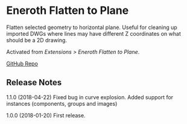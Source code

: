 # Eneroth Flatten to Plane

Flatten selected geometry to horizontal plane. Useful for cleaning up imported DWGs where lines may have different Z coordinates on what should be a 2D drawing.

Activated from *Extensions > Eneroth Flatten to Plane*.

[GitHub Repo](https://github.com/Eneroth3/flatten-to-plane)

## Release Notes

1.1.0 (2018-04-22)
Fixed bug in curve explosion.
Added support for instances (components, groups and images)

1.0.0 (2018-01-20)
First release.
